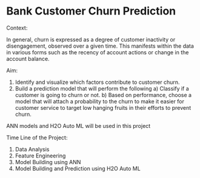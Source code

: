 # Bank Customer Churn Prediction


Context:

In general, churn is expressed as a degree of customer inactivity or disengagement, observed over a given time. This manifests within the data in various forms such as the recency of account actions or change in the account balance.

Aim:

1) Identify and visualize which factors contribute to customer churn.
2) Build a prediction model that will perform the following
   a) Classify if a customer is going to churn or not.
   b) Based on performance, choose a model that will attach a probability to the churn to make it easier for customer service to target low hanging fruits in their efforts to prevent churn.

ANN models and H2O Auto ML will be used in this project

Time Line of the Project:

1) Data Analysis
2) Feature Engineering
3) Model Building using ANN
4) Model Building and Prediction using H2O Auto ML
